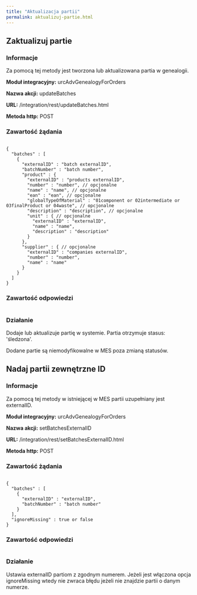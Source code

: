 ```yaml
---
title: "Aktualizacja partii"
permalink: aktualizuj-partie.html
---
```


## Zaktualizuj partie
### Informacje

Za pomocą tej metody jest tworzona lub aktualizowana partia w genealogii.

  **Moduł integracyjny:** urcAdvGenealogyForOrders

  **Nazwa akcji:** updateBatches

  **URL:** /integration/rest/updateBatches.html

  **Metoda http:** POST

### Zawartość żądania
~~~~~~~~

{
  "batches" : [
    {
      "externalID" : "batch externalID",
      "batchNumber" : "batch number",
      "product" : {
        "externalID" : "products externalID",
        "number" : "number", // opcjonalne
        "name" : "name", // opcjonalne
        "ean" : "ean", // opcjonalne
        "globalTypeOfMaterial" : "01component or 02intermediate or 03finalProduct or 04waste", // opcjonalne
        "description" : "description", // opcjonalne
        "unit" : { // opcjonalne
          "externalID" : "externalID",
          "name" : "name",
          "description" : "description"
        }
      },
      "supplier" : { // opcjonalne
        "externalID" : "companies externalID",
        "number" : "number",
        "name" : "name"
      }      
    }
  ]
} 

~~~~~~~~


### Zawartość odpowiedzi
~~~~~~~~

~~~~~~~~

### Działanie

Dodaje lub aktualizuje partię w systemie. Partia otrzymuje stasus: 'śledzona'.

Dodane partie są niemodyfikowalne w MES poza zmianą statusów.


## Nadaj partii zewnętrzne ID
### Informacje

Za pomocą tej metody w istniejącej w MES partii uzupełniany jest externalID.

  **Moduł integracyjny:** urcAdvGenealogyForOrders

  **Nazwa akcji:** setBatchesExternalID

  **URL:** /integration/rest/setBatchesExternalID.html

  **Metoda http:** POST

### Zawartość żądania
~~~~~~~~

{
  "batches" : [
    {
      "externalID" : "externalID",
      "batchNumber" : "batch number"
    }
  ],
  "ignoreMissing" : true or false
}

~~~~~~~~


### Zawartość odpowiedzi
~~~~~~~~

~~~~~~~~

### Działanie

Ustawia externalID partiom z zgodnym numerem. Jeżeli jest włączona opcja ignoreMissing wtedy nie zwraca błędu jeżeli nie znajdzie partii o danym numerze.